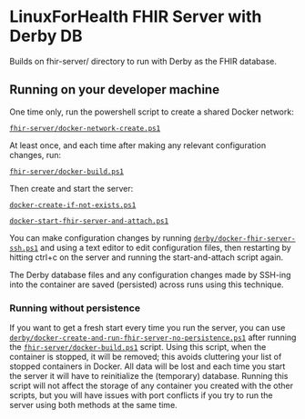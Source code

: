 # LinuxForHealth FHIR Server with Derby DB

Builds on fhir-server/ directory to run with Derby as the FHIR database.

## Running on your developer machine

One time only, run the powershell script to create a shared Docker network:

[`fhir-server/docker-network-create.ps1`](../fhir-server/docker-network-create.ps1)

At least once, and each time after making any relevant configuration changes, run:

[`fhir-server/docker-build.ps1`](../fhir-server/docker-build.ps1)

Then create and start the server:

[`docker-create-if-not-exists.ps1`](docker-create-if-not-exists.ps1)

[`docker-start-fhir-server-and-attach.ps1`](docker-start-fhir-server-and-attach.ps1)

You can make configuration changes by running [`derby/docker-fhir-server-ssh.ps1`](docker-fhir-server-ssh.ps1) and
using a text editor to edit configuration files, then restarting by hitting ctrl+c on the server and running the
start-and-attach script again.

The Derby database files and any configuration changes made by SSH-ing into the container are saved (persisted) across
runs using this technique.

### Running without persistence

If you want to get a fresh start every time you run the server, you can use
[`derby/docker-create-and-run-fhir-server-no-persistence.ps1`](docker-create-and-run-fhir-server-no-persistence.ps1)
after running the [`fhir-server/docker-build.ps1`](../fhir-server/docker-build.ps1) script.
Using this script, when the container is stopped, it will be removed; this avoids cluttering your list of stopped
containers in Docker. All data will be lost and each time you start the server it will have to reinitialize the
(temporary) database. Running this script will not affect the storage of any container you created with the other
scripts, but you will have issues with port conflicts if you try to run the server using both methods at the same time.
